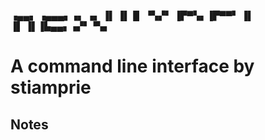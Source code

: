 ▗▄▄▖ ▗▄▄▄▖▗▖  ▗▖
▐▌ ▐▌▐▌    ▝▚▞▘ 
▐▛▀▚▖▐▛▀▀▘  ▐▌  
▐▌ ▐▌▐▙▄▄▖▗▞▘▝▚▖

# A command line interface by stiamprie

## Notes
